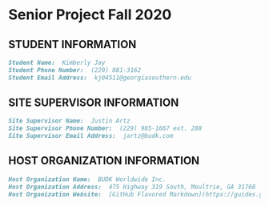 # Senior Project Fall 2020

## STUDENT INFORMATION
```markdown
Student Name:  Kimberly Jay
Student Phone Number:  (229) 881-3162
Student Email Address:  kj04511@georgiasouthern.edu
```
## SITE SUPERVISOR INFORMATION
```markdown
Site Supervisor Name:  Justin Artz
Site Supervisor Phone Number:  (229) 985-1667 ext. 288
Site Supervisor Email Address:  jartz@budk.com
```
## HOST ORGANIZATION INFORMATION
```markdown
Host Organization Name:  BUDK Worldwide Inc.
Host Organization Address:  475 Highway 319 South, Moultrie, GA 31768
Host Organization Website:  [GitHub Flavored Markdown](https://guides.github.com/features/mastering-markdown/)
```
